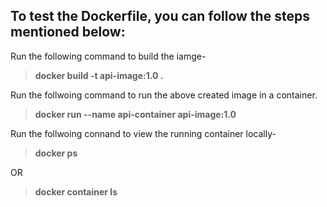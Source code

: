 ## To test the Dockerfile, you can follow the steps mentioned below:

Run the following command to build the iamge-  
> __docker build -t api-image:1.0 .__

 
Run the follwoing command to run the above created image in a container.  
> __docker run --name api-container api-image:1.0__

Run the follwoing connand to view the running container locally-  
> __docker ps__
   
OR  

> __docker container ls__

